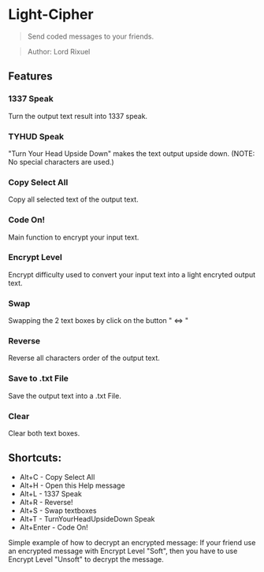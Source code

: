 # Light-Cipher
> Send coded messages to your friends.

> Author: Lord Rixuel

## Features
### 1337 Speak
Turn the output text result into 1337 speak.

### TYHUD Speak
"Turn Your Head Upside Down" makes the text output upside down. (NOTE: No special characters are used.)

### Copy Select All
Copy all selected text of the output text.

### Code On!
Main function to encrypt your input text.

### Encrypt Level
Encrypt difficulty used to convert your input text into a light encryted output text.

### Swap
Swapping the 2 text boxes by click on the button " <=> "

### Reverse
Reverse all characters order of the output text.

### Save to .txt File
Save the output text into a .txt File.

### Clear
Clear both text boxes.

## Shortcuts:
- Alt+C - Copy Select All
- Alt+H - Open this Help message
- Alt+L - 1337 Speak
- Alt+R - Reverse!
- Alt+S - Swap textboxes
- Alt+T - TurnYourHeadUpsideDown Speak
- Alt+Enter - Code On!

Simple example of how to decrypt an encrypted message: If your friend use an encrypted message with Encrypt Level "Soft", then you have to use Encrypt Level "Unsoft" to decrypt the message.

